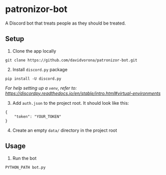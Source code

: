 # patronizor-bot

A Discord bot that treats people as they should be treated.

## Setup

1. Clone the app locally

```
git clone https://github.com/davidvorona/patronizor-bot.git
```

2. Install `discord.py` package

```
pip install -U discord.py
```

*For help setting up a `venv`, refer to: https://discordpy.readthedocs.io/en/stable/intro.html#virtual-environments*

3. Add `auth.json` to the project root. It should look like this:

```
{
    "token": "YOUR_TOKEN"
}
```

4. Create an empty `data/` directory in the project root

## Usage

1. Run the bot

```
PYTHON_PATH bot.py
```
